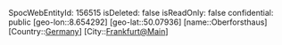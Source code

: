 ﻿---
location: [50.07936,8.654292]
type: Station
tags:
- geo/Station

---
SpocWebEntityId: 156515
isDeleted: false
isReadOnly: false
confidential: public
[geo-lon::8.654292]
[geo-lat::50.07936]
[name::Oberforsthaus]
[Country::[Germany](geo/Continent/Europe/Germany.md)]
[City::[Frankfurt@Main](geo/Continent/Europe/Germany/Hessen/Frankfurt@Main.md)]


